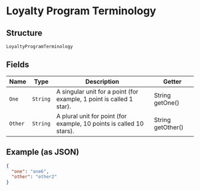 
# Loyalty Program Terminology

## Structure

`LoyaltyProgramTerminology`

## Fields

| Name | Type | Description | Getter |
|  --- | --- | --- | --- |
| `One` | `String` | A singular unit for a point (for example, 1 point is called 1 star). | String getOne() |
| `Other` | `String` | A plural unit for point (for example, 10 points is called 10 stars). | String getOther() |

## Example (as JSON)

```json
{
  "one": "one6",
  "other": "other2"
}
```

